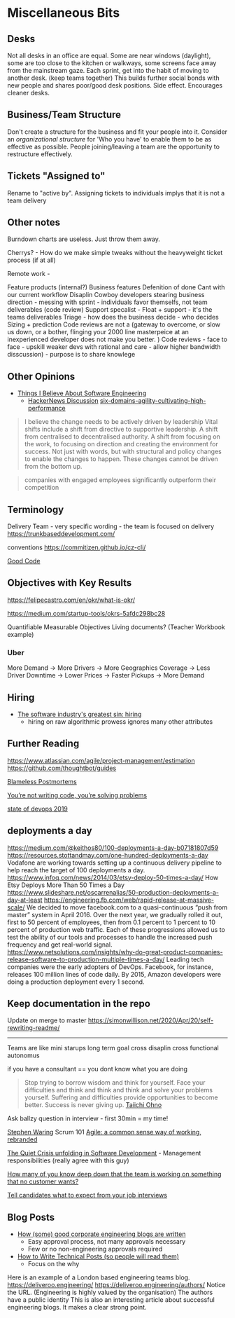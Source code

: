 Miscellaneous Bits
==================

Desks
-----

Not all desks in an office are equal. Some are near windows (daylight), some are too close to the kitchen or walkways, some screens face away from the mainstream gaze.
Each sprint, get into the habit of moving to another desk. (keep teams together)
This builds further social bonds with new people and shares poor/good desk positions.
Side effect. Encourages cleaner desks.

Business/Team Structure
-----------------------

Don't create a structure for the business and fit your people into it.
Consider an _organizational structure_ for 'Who you have' to enable them to be as effective as possible.
People joining/leaving a team are the opportunity to restructure effectively.

Tickets "Assigned to"
---------------------

Rename to "active by".
Assigning tickets to individuals implys that it is not a team delivery


Other notes
-----------

Burndown charts are useless. Just throw them away.


Cherrys? - How do we make simple tweaks without the heavyweight ticket process (if at all)


Remote work -


Feature
  products (internal?)
Business features
  Defenition of done
  Cant with our current workflow
Disaplin
 Cowboy developers stearing business direction - messing with sprint - individuals favor themselfs, not team deliverables (code review)
 Support specalist - Float + support - it's the teams deliverables
 Triage - how does the business decide - who decides
 Sizing + prediction
 Code reviews are not a (gateway to overcome, or slow us down, or a bother, flinging your 2000 line masterpeice at an inexperienced developer does not make you better. )
    Code reviews - face to face  - upskill weaker devs with rational and care - allow higher bandwidth disscussion) - purpose is to share knowlege


Other Opinions
--------------

* [Things I Believe About Software Engineering](https://blog.wesleyac.com/posts/engineering-beliefs)
  * [HackerNews Discussion](https://news.ycombinator.com/item?id=22222137)
[six-domains-agility-cultivating-high-performance](https://www.linkedin.com/pulse/six-domains-agility-cultivating-high-performance-agile-karim-harbott/)

> I believe the change needs to be actively driven by leadership
> Vital shifts include a shift from directive to supportive leadership. A shift from centralised to decentralised authority. A shift from focusing on the work, to focusing on direction and creating the environment for success. Not just with words, but with structural and policy changes to enable the changes to happen. These changes cannot be driven from the bottom up.

> companies with engaged employees significantly outperform their competition

Terminology
-----------

Delivery Team - very specific wording - the team is focused on delivery
https://trunkbaseddevelopment.com/


conventions
https://commitizen.github.io/cz-cli/



[Good Code](https://xkcd.com/844/)

Objectives with Key Results
---------------------------

https://felipecastro.com/en/okr/what-is-okr/

https://medium.com/startup-tools/okrs-5afdc298bc28

Quantifiable Measurable Objectives
Living documents? (Teacher Workbook example)

### Uber
More Demand -> More Drivers -> More Geographics Coverage
  -> Less Driver Downtime -> Lower Prices
  -> Faster Pickups
-> More Demand


Hiring
------

* [The software industry's greatest sin: hiring](https://www.neilwithdata.com/developer-hiring)
  * hiring on raw algorithmic prowess ignores many other attributes


Further Reading
---------------

https://www.atlassian.com/agile/project-management/estimation
https://github.com/thoughtbot/guides

[Blameless Postmortems](https://codeascraft.com/2012/05/22/blameless-postmortems/)

[You’re not writing code, you’re solving problems](https://lanraccoon.com/2020/youre-not-writing-code-youre-solving-problems/)

[state of devops 2019](https://services.google.com/fh/files/misc/state-of-devops-2019.pdf)


deployments a day
-----------------

https://medium.com/@keithos80/100-deployments-a-day-b07181807d59
https://resources.stottandmay.com/one-hundred-deployments-a-day
Vodafone are working towards setting up a continuous delivery pipeline to help reach the target of 100 deployments a day.
https://www.infoq.com/news/2014/03/etsy-deploy-50-times-a-day/
How Etsy Deploys More Than 50 Times a Day 
https://www.slideshare.net/oscarrenalias/50-production-deployments-a-day-at-least
https://engineering.fb.com/web/rapid-release-at-massive-scale/
We decided to move facebook.com to a quasi-continuous “push from master” system in April 2016. Over the next year, we gradually rolled it out, first to 50 percent of employees, then from 0.1 percent to 1 percent to 10 percent of production web traffic. Each of these progressions allowed us to test the ability of our tools and processes to handle the increased push frequency and get real-world signal. 
https://www.netsolutions.com/insights/why-do-great-product-companies-release-software-to-production-multiple-times-a-day/
Leading tech companies were the early adopters of DevOps. Facebook, for instance, releases 100 million lines of code daily. By 2015, Amazon developers were doing a production deployment every 1 second.


Keep documentation in the repo
------------------------------

Update on merge to master
https://simonwillison.net/2020/Apr/20/self-rewriting-readme/



---

Teams are like mini starups
long term goal
cross disaplin cross functional
autonomus

if you have a consultant == you dont know what you are doing

> Stop trying to borrow wisdom and think for yourself. Face your difficulties and think and think and think and solve your problems yourself. Suffering and difficulties provide opportunities to become better. Success is never giving up.
[Taiichi Ohno](https://en.wikipedia.org/wiki/Taiichi_Ohno)

Ask ballzy question in interview - first 30min = my time!


[Stephen Waring](http://agilebatman.com/) Scrum 101
[Agile: a common sense way of working, rebranded](https://medium.com/@alex.shiell/agile-a-common-sense-way-of-working-rebranded-dfc5b3ad86b2)



[The Quiet Crisis unfolding in Software Development](https://medium.com/@billjordan1/the-quiet-crisis-unfolding-in-software-development-cffbdafbf450) - Management responsibilities (really agree with this guy)

[How many of you know deep down that the team is working on something that no customer wants?](https://iism.org/article/how-many-of-you-know-deep-down-that-the-team-is-working-on-something-that-no-customer-wants-54)


[Tell candidates what to expect from your job interviews](https://jvns.ca/blog/2020/06/30/tell-candidates-what-to-expect-from-your-job-interviews/)

Blog Posts
----------
* [How (some) good corporate engineering blogs are written](https://danluu.com/corp-eng-blogs/)
  * Easy approval process, not many approvals necessary
  * Few or no non-engineering approvals required
* [How to Write Technical Posts (so people will read them)](https://reasonablypolymorphic.com/blog/writing-technical-posts/)
  * Focus on the why


Here is an example of a London based engineering teams blog.
https://deliveroo.engineering/
https://deliveroo.engineering/authors/
Notice the URL. (Engineering is highly valued by the organisation)
The authors have a public identity
This is also an interesting article about successful engineering blogs. It makes a clear strong point.

